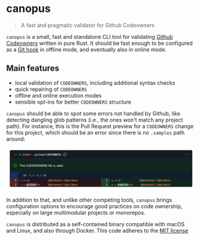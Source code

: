 # canopus

> A fast and pragmatic validator for Github Codeowners

`canopus` is a small, fast and standalone CLI tool for validating
[Github Codeowners](https://docs.github.com/en/repositories/managing-your-repositorys-settings-and-features/customizing-your-repository/about-code-owners)
written in pure Rust. It should be fast enough to be configured as a
[Git hook](https://git-scm.com/book/en/v2/Customizing-Git-Git-Hooks)
in offline mode, and eventually also in online mode.

## Main features

- local validation of `CODEOWNERS`, including additional syntax checks
- quick repairing of `CODEOWNERS`
- offline and online execution modes
- sensible opt-ins for better `CODEOWNERS` structure

`canopus` should be able to spot some errors not handled by Github, like
detecting dangling glob patterns (i.e., the ones won't match any project path).
For instance, this is the Pull Request preview for a `CODEOWNERS` change
for this project, which should be an error since there is no `.samples`
path around:

![canopus](assets/canopus-demo.png)

In addition to that, and unlike other competing tools, `canopus` brings
configuration options to encourage good practices on code ownership, especially on
large multimodular projects or monorepos.

`canopus` is distributed as a self-contained binary compatible with macOS and Linux,
and also through Docker. This code adheres to the
[MIT license](https://choosealicense.com/licenses/mit)

